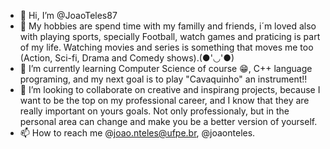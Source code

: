 - 👋 Hi, I’m @JoaoTeles87
- 👀 My hobbies are spend time with my familly and friends, i´m loved also with playing sports, specially Football, watch games and praticing is part of my life.
Watching movies and series is something that moves me too (Action, Sci-fi, Drama and Comedy shows).(●'◡'●)
- 🌱 I’m currently learning Computer Science of course 😁, C++ language programing, and my next goal is to play "Cavaquinho" an instrument!!
- 💞️ I’m looking to collaborate on creative and inspirang projects, because I want to be the top on my professional career, and I know that they are really important on yours goals.
Not only professionaly, but in the personal area can change and make you be a better version of yourself.
- 📫 How to reach me @joao.nteles@ufpe.br, @joaonteles.

<!---
JoaoTeles87/JoaoTeles87 is a ✨ special ✨ repository because its `README.md` (this file) appears on your GitHub profile.
You can click the Preview link to take a look at your changes.
--->
